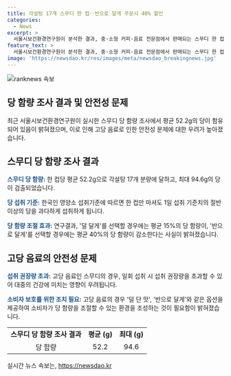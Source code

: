 ```yaml
---
title: 각설탕 17개 스무디 한 컵‥반으로 달게 주문시 40% 할인
categories:
  - News
excerpt: >
  서울시보건환경연구원이 분석한 결과, 중·소형 커피·음료 전문점에서 판매되는 스무디 한 컵에는 평균 52.2g의 당이 들어있으며, 이는 각설탕 17개 분량에 달한다. 이는 한국인의 영양소 섭취기준을 고려할 때 1일 섭취 기준치의 절반 이상에 해당한다. 당 함량이 94.6g에 이르는 스무디도 있었으며, 당도 조절을 요청하면 평균 15%부터 40%까지 당 함량이 감소한다는 결과도 나왔다. 이에 박주성 서울시보건환경연구원장은 소비자가 덜 단 맛을 선택할 수 있는 환경이 필요하다고 강조했다.
feature_text: >
  서울시보건환경연구원이 분석한 결과, 중·소형 커피·음료 전문점에서 판매되는 스무디 한 컵에는 평균 52.2g의 당이 들어있으며, 이는 각설탕 17개 분량에 달한다. 이는 한국인의 영양소 섭취기준을 고려할 때 1일 섭취 기준치의 절반 이상에 해당한다. 당 함량이 94.6g에 이르는 스무디도 있었으며, 당도 조절을 요청하면 평균 15%부터 40%까지 당 함량이 감소한다는 결과도 나왔다. 이에 박주성 서울시보건환경연구원장은 소비자가 덜 단 맛을 선택할 수 있는 환경이 필요하다고 강조했다.
image: 'https://newsdao.kr/res/images/meta/newsdao_breakingnews.jpg'
---
```


<p><img src="httpss://newsdao.kr/res/images/meta/newsdao_breakingnews.jpg" alt="ranknews 속보" /></p>

<h2>당 함량 조사 결과 및 안전성 문제</h2>

<p data-ke-size="size16">최근 서울시보건환경연구원이 실시한 스무디 당 함량 조사에서 평균 52.2g의 당이 함유되어 있음이 밝혀졌으며, 이로 인해 고당 음료로 인한 안전성 문제에 대한 우려가 높아졌습니다.</p>

<h2 data-ke-size="size26">스무디 당 함량 조사 결과</h2>

<p><b><span style="color: #1a5490;">스무디 당 함량:</span></b> 한 컵당 평균 52.2g으로 각설탕 17개 분량에 달하고, 최대 94.6g의 당이 검출되었습니다.</p>

<p><b><span style="color: #1a5490;">당 섭취 기준:</span></b> 한국인 영양소 섭취기준에 따르면 한 컵만 마셔도 1일 섭취 기준치의 절반 이상의 당을 과다하게 섭취하게 됩니다.</p>

<p><b><span style="color: #1a5490;">당 함량 조절 효과:</span></b> 연구결과, '덜 달게'를 선택할 경우에는 평균 15%의 당 함량이, '반으로 달게'를 선택할 경우에는 평균 40%의 당 함량이 감소한다는 사실이 밝혀졌습니다.</p>

<h2 data-ke-size="size26">고당 음료의 안전성 문제</h2>

<p><b><span style="color: #1a5490;">섭취 권장량 초과:</span></b> 고당 음료인 스무디의 경우, 일회 섭취 시 섭취 권장량을 초과할 수 있어 대중의 건강에 미치는 영향이 우려됩니다.</p>

<p><b><span style="color: #1a5490;">소비자 보호를 위한 조치 필요:</span></b> 고당 음료의 경우 '덜 단 맛', '반으로 달게'와 같은 옵션을 제공하여 소비자가 당 함량을 조절할 수 있는 환경을 조성하는 것이 필요함이 밝혀졌습니다.</p>

<table>
  <tr>
    <td style="text-align: center; height: 17px;"><b>스무디 당 함량 조사 결과</b></td>
    <td style="text-align: center; height: 17px;"><b>평균 (g)</b></td>
    <td style="text-align: center; height: 17px;"><b>최대 (g)</b></td>
  </tr>
  <tr>
    <td style="text-align: center; height: 17px;">당 함량</td>
    <td style="text-align: center; height: 17px;">52.2</td>
    <td style="text-align: center; height: 17px;">94.6</td>
  </tr>
</table>
실시간 뉴스 속보는, <a href="https://newsdao.kr" rel="dofollow">https://newsdao.kr</a>


